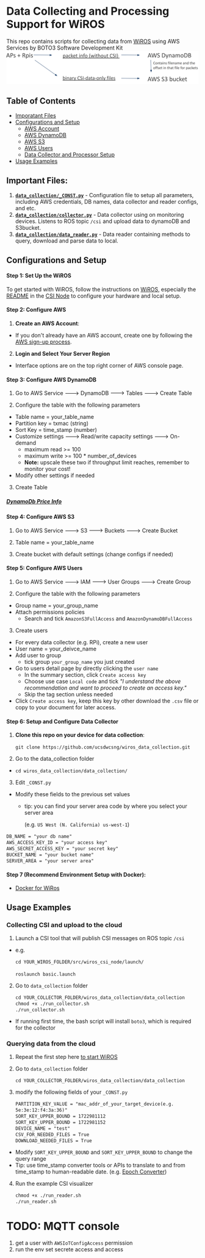 # Data Collecting and Processing Support for WiROS

This repo contains scripts for collecting data from [WiROS](https://github.com/ucsdwcsng/WiROS) using AWS Services by BOTO3 Software Development Kit
![TODO: insert pipeline](/media/data_pipeline.png)

## Table of Contents

- [Imporatant Files](#important-files)
- [Configurations and Setup](#configurations-and-setup)
    - [AWS Account](#step-2-configure-aws)
    - [AWS DynamoDB](#step-3-configure-aws-dynamodb)
    - [AWS S3](#step-4-configure-aws-s3)
    - [AWS Users](#step-5-configure-aws-users)
    - [Data Collector and Processor Setup](#step-6-setup-and-configure-data-collector)
- [Usage Examples](#usage-examples)

## Important Files:
1. [**`data_collection/_CONST.py`**](/data_collection/_CONST.py) - Configuration file to setup all parameters, including AWS credentials, DB names, data collector and reader configs, and etc. 
2. [**`data_collection/collector.py`**](/data_collection/collector.py) - Data collector using on monitoring devices. Listens to ROS topic `/csi` and upload data to dynamoDB and S3bucket. 
3. [**`data_collection/data_reader.py`**](/data_collection/data_reader.py) - Data reader containing methods to query, download and parse data to local. 

## Configurations and Setup

#### Step 1: Set Up the WiROS
To get started with WiROS, follow the instructions on [WiROS](https://github.com/ucsdwcsng/WiROS), especially the [README](https://github.com/ucsdwcsng/wiros_csi_node/blob/main/README.md) in the [CSI Node](https://github.com/ucsdwcsng/wiros_csi_node) to configure your hardware and local setup.   



#### Step 2: Configure AWS 

1. **Create an AWS Account**:

- If you don't already have an AWS account, create one by following the [AWS sign-up process](https://aws.amazon.com/premiumsupport/knowledge-center/create-and-activate-aws-account/).

2. **Login and Select Your Server Region**

- Interface options are on the top right corner of AWS console page.

#### Step 3: Configure AWS DynamoDB
    
1. Go to AWS Service ---> DynamoDB ---> Tables ---> Create Table


2. Configure the table with the following parameters
- Table name = your_table_name
- Partition key = txmac (string) 
- Sort Key = time_stamp (number)
- Customize settings ---> Read/write capacity settings ---> On-demand
    - maximum read >= 100 
    - maximum write >= 100 * number_of_devices 
    - **Note:** upscale these two if throughput limit reaches, remember to monitor your cost! 
- Modify other settings if needed
3. Create Table

##### [DynamoDb Price Info](https://aws.amazon.com/dynamodb/pricing/on-demand/)

#### Step 4: Configure AWS S3 

1. Go to AWS Service ---> S3 ---> Buckets ---> Create Bucket 

2. Table name = your_table_name

2. Create bucket with default settings (change configs if needed)

#### Step 5: Configure AWS Users 

1. Go to AWS Service ---> IAM ---> User Groups ---> Create Group

2. Configure the table with the following parameters
- Group name = your_group_name
- Attach permissions policies
    - Search and tick `AmazonS3FullAccess` and `AmazonDynamoDBFullAccess`

3. Create users
- For every data collector (e.g. RPi), create a new user 
- User name = your_deivce_name
- Add user to group
    - tick group `your_group_name` you just created
- Go to users detail page by directly clicking the `user name`
    - In the summary section, click `Create access key`
    - Choose use case `Local code` and tick 
*"I understand the above recommendation and want to proceed to create an access key."*
    - Skip the tag section unless needed
- Click `Create access key`, keep this key by other download the `.csv` file or copy to your document for later access. 




#### Step 6: Setup and Configure Data Collector

1. **Clone this repo on your device for data collection**:

    `git clone https://github.com/ucsdwcsng/wiros_data_collection.git`

2. Go to the data_collection folder 

- `cd wiros_data_collection/data_collection/`

3. Edit `_CONST.py`

- Modify these fields to the previous set values
    - tip: you can find your server area code by where you select your server area 
    
       (e.g. `US West (N. California) us-west-1`)
``` 
DB_NAME = "your db name"
AWS_ACCESS_KEY_ID = "your access key"
AWS_SECRET_ACCESS_KEY = "your secret key"
BUCKET_NAME = "your bucket name"
SERVER_AREA = "your server area"
```

#### Step 7 (Recommend Environment Setup with Docker): 

 - [Docker for WiRos](https://github.com/ucsdwcsng/WiROS-Docker)

## Usage Examples

### Collecting CSI and upload to the cloud

1. Launch a CSI tool that will publish CSI messages on ROS topic `/csi`

- e.g.

    ```
    cd YOUR_WIROS_FOLDER/src/wiros_csi_node/launch/
    
    roslaunch basic.launch
    ```

2. Go to `data_collection` folder

    ```
    cd YOUR_COLLECTOR_FOLDER/wiros_data_collection/data_collection
    chmod +x ./run_collector.sh
    ./run_collector.sh
    ```

- If running first time, the bash script will install `boto3`, which is required for the collector


### Querying data from the cloud

1. Repeat the first step here [to start WiROS](#collecting-csi-and-upload-to-the-cloud)

2. Go to `data_collection` folder

    ```
    cd YOUR_COLLECTOR_FOLDER/wiros_data_collection/data_collection
    ```
3. modify the following fields of your `_CONST.py`

    ```
    PARTITION_KEY_VALUE = "mac_addr_of_your_target_device(e.g. 5e:3e:12:f4:3a:36)"
    SORT_KEY_UPPER_BOUND = 1722981112 
    SORT_KEY_UPPER_BOUND = 1722981152
    DEVICE_NAME = "test"
    CSV_FOR_NEEDED_FILES = True
    DOWNLOAD_NEEDED_FILES = True
    ```
- Modify `SORT_KEY_UPPER_BOUND` and `SORT_KEY_UPPER_BOUND` to change the query range
- Tip: use time_stamp converter tools or APIs to translate to and from time_stamp to human-readable date. (e.g. [Epoch Converter](https://www.epochconverter.com/)) 

4. Run the example CSI visualizer

    ```
    chmod +x ./run_reader.sh
    ./run_reader.sh
    ```


# TODO: MQTT console

1. get a user with `AWSIoTConfigAccess` permission
2. run the env set secrete access and access